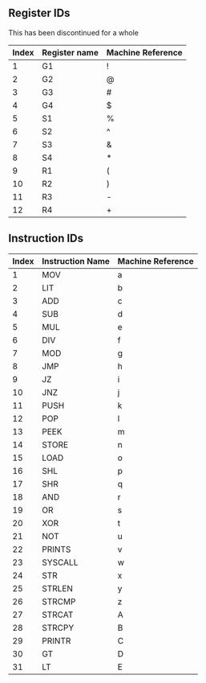 ## Register IDs

This has been discontinued for a whole

| Index | Register name | Machine Reference |
|-------|---------------|-------------------|
| 1     | G1            | !                 |
| 2     | G2            | @                 |
| 3     | G3            | #                 |
| 4     | G4            | $                 |
| 5     | S1            | %                 |
| 6     | S2            | ^                 |
| 7     | S3            | &                 |
| 8     | S4            | *                 |
| 9     | R1            | (                 |
| 10    | R2            | )                 |
| 11    | R3            | -                 |
| 12    | R4            | +                 |

## Instruction IDs

| Index | Instruction Name | Machine Reference |
|-------|------------------|-------------------|
| 1     | MOV              | a                 |
| 2     | LIT              | b                 |
| 3     | ADD              | c                 |
| 4     | SUB              | d                 |
| 5     | MUL              | e                 |
| 6     | DIV              | f                 |
| 7     | MOD              | g                 |
| 8     | JMP              | h                 |
| 9     | JZ               | i                 |
| 10    | JNZ              | j                 |
| 11    | PUSH             | k                 |
| 12    | POP              | l                 |
| 13    | PEEK             | m                 |
| 14    | STORE            | n                 |
| 15    | LOAD             | o                 |
| 16    | SHL              | p                 |
| 17    | SHR              | q                 |
| 18    | AND              | r                 |
| 19    | OR               | s                 |
| 20    | XOR              | t                 |
| 21    | NOT              | u                 |
| 22    | PRINTS           | v                 |
| 23    | SYSCALL          | w                 |
| 24    | STR              | x                 |
| 25    | STRLEN           | y                 |
| 26    | STRCMP           | z                 |
| 27    | STRCAT           | A                 |
| 28    | STRCPY           | B                 |
| 29    | PRINTR           | C                 |
| 30    | GT               | D                 |
| 31    | LT               | E                 |